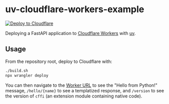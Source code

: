 # uv-cloudflare-workers-example

[![Deploy to Cloudflare](https://deploy.workers.cloudflare.com/button)](https://deploy.workers.cloudflare.com/?url=https://github.com/astral-sh/uv-cloudflare-workers-example)

Deploying a FastAPI application to [Cloudflare Workers](https://developers.cloudflare.com/workers/) with [uv](https://docs.astral.sh/uv/).

## Usage

From the repository root, deploy to Cloudflare with:

```bash
./build.sh
npx wrangler deploy
```

You can then navigate to the [Worker URL](https://uv-cloudflare-workers-example.astral-1ad.workers.dev)
to see the "Hello from Python!" message, `/hello/{name}` to see a templatized response, and `/version` to see the
version of `cffi` (an extension module containing native code).
